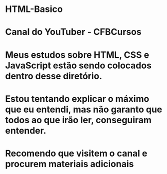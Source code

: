 # HTML-Basico
# Canal do YouTuber - CFBCursos
# Meus estudos sobre HTML, CSS e JavaScript estão sendo colocados dentro desse diretório. 
# Estou tentando explicar o máximo que eu entendi, mas não garanto que todos ao que irão ler, conseguiram entender. 
# Recomendo que visitem o canal e procurem materiais adicionais
